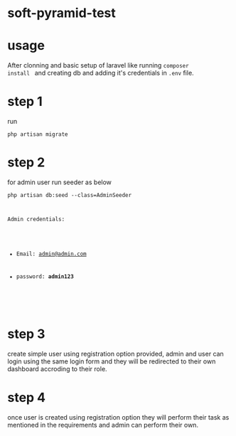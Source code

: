 # soft-pyramid-test

# usage

After clonning and basic setup of laravel like running <code>composer install </code> and creating db and adding it's credentials in <code>.env</code>
file.

# step 1

 run 
 
 <code>php artisan migrate</code>
 
 # step 2
 
 for admin user run seeder as below
 
 <code>php artisan db:seed --class=AdminSeeder
 
 Admin credentials:
 
 - Email: admin@admin.com
 
 - password:<strong> admin123</strong>
 
 </code>
 
 # step 3
 
 create simple user using registration option provided, admin and user can login using the same login form and they will be redirected to their own 
 dashboard accroding to their role.
 
 # step 4

 once user is created using registration option they will perform their task as mentioned in the requirements and admin can perform their own.
 
 
